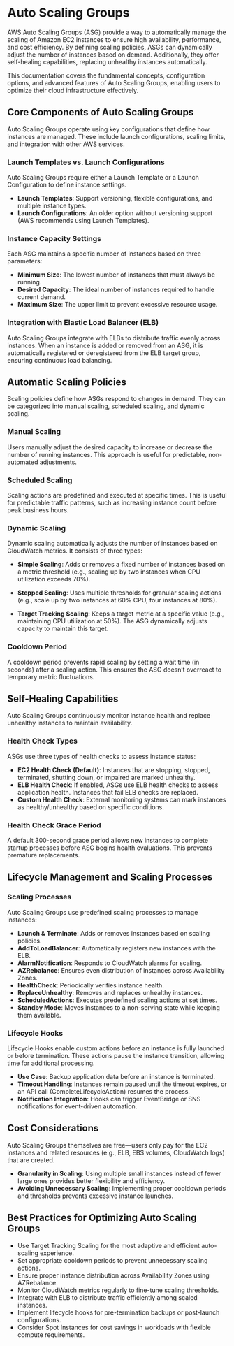 # Auto Scaling Groups

AWS Auto Scaling Groups (ASG) provide a way to automatically manage the scaling of Amazon EC2 instances to ensure high availability, performance, and cost efficiency. By defining scaling policies, ASGs can dynamically adjust the number of instances based on demand. Additionally, they offer self-healing capabilities, replacing unhealthy instances automatically.

This documentation covers the fundamental concepts, configuration options, and advanced features of Auto Scaling Groups, enabling users to optimize their cloud infrastructure effectively.

## Core Components of Auto Scaling Groups

Auto Scaling Groups operate using key configurations that define how instances are managed. These include launch configurations, scaling limits, and integration with other AWS services.

### Launch Templates vs. Launch Configurations

Auto Scaling Groups require either a Launch Template or a Launch Configuration to define instance settings.

- **Launch Templates**: Support versioning, flexible configurations, and multiple instance types.
- **Launch Configurations**: An older option without versioning support (AWS recommends using Launch Templates).

### Instance Capacity Settings

Each ASG maintains a specific number of instances based on three parameters:

- **Minimum Size**: The lowest number of instances that must always be running.
- **Desired Capacity**: The ideal number of instances required to handle current demand.
- **Maximum Size**: The upper limit to prevent excessive resource usage.

### Integration with Elastic Load Balancer (ELB)

Auto Scaling Groups integrate with ELBs to distribute traffic evenly across instances. When an instance is added or removed from an ASG, it is automatically registered or deregistered from the ELB target group, ensuring continuous load balancing.

## Automatic Scaling Policies

Scaling policies define how ASGs respond to changes in demand. They can be categorized into manual scaling, scheduled scaling, and dynamic scaling.

### Manual Scaling

Users manually adjust the desired capacity to increase or decrease the number of running instances. This approach is useful for predictable, non-automated adjustments.

### Scheduled Scaling

Scaling actions are predefined and executed at specific times. This is useful for predictable traffic patterns, such as increasing instance count before peak business hours.

### Dynamic Scaling

Dynamic scaling automatically adjusts the number of instances based on CloudWatch metrics. It consists of three types:

- **Simple Scaling**: Adds or removes a fixed number of instances based on a metric threshold (e.g., scaling up by two instances when CPU utilization exceeds 70%).

- **Stepped Scaling**: Uses multiple thresholds for granular scaling actions (e.g., scale up by two instances at 60% CPU, four instances at 80%).

- **Target Tracking Scaling**: Keeps a target metric at a specific value (e.g., maintaining CPU utilization at 50%). The ASG dynamically adjusts capacity to maintain this target.

### Cooldown Period

A cooldown period prevents rapid scaling by setting a wait time (in seconds) after a scaling action. This ensures the ASG doesn’t overreact to temporary metric fluctuations.

## Self-Healing Capabilities

Auto Scaling Groups continuously monitor instance health and replace unhealthy instances to maintain availability.

### Health Check Types

ASGs use three types of health checks to assess instance status:

- **EC2 Health Check (Default)**: Instances that are stopping, stopped, terminated, shutting down, or impaired are marked unhealthy.
- **ELB Health Check**: If enabled, ASGs use ELB health checks to assess application health. Instances that fail ELB checks are replaced.
- **Custom Health Check**: External monitoring systems can mark instances as healthy/unhealthy based on specific conditions.

### Health Check Grace Period

A default 300-second grace period allows new instances to complete startup processes before ASG begins health evaluations. This prevents premature replacements.

## Lifecycle Management and Scaling Processes

### Scaling Processes

Auto Scaling Groups use predefined scaling processes to manage instances:

- **Launch & Terminate**: Adds or removes instances based on scaling policies.
- **AddToLoadBalancer**: Automatically registers new instances with the ELB.
- **AlarmNotification**: Responds to CloudWatch alarms for scaling.
- **AZRebalance**: Ensures even distribution of instances across Availability Zones.
- **HealthCheck**: Periodically verifies instance health.
- **ReplaceUnhealthy**: Removes and replaces unhealthy instances.
- **ScheduledActions**: Executes predefined scaling actions at set times.
- **Standby Mode**: Moves instances to a non-serving state while keeping them available.

### Lifecycle Hooks

Lifecycle Hooks enable custom actions before an instance is fully launched or before termination. These actions pause the instance transition, allowing time for additional processing.

- **Use Case**: Backup application data before an instance is terminated.
- **Timeout Handling**: Instances remain paused until the timeout expires, or an API call (CompleteLifecycleAction) resumes the process.
- **Notification Integration**: Hooks can trigger EventBridge or SNS notifications for event-driven automation.

## Cost Considerations

Auto Scaling Groups themselves are free—users only pay for the EC2 instances and related resources (e.g., ELB, EBS volumes, CloudWatch logs) that are created.

- **Granularity in Scaling**: Using multiple small instances instead of fewer large ones provides better flexibility and efficiency.
- **Avoiding Unnecessary Scaling**: Implementing proper cooldown periods and thresholds prevents excessive instance launches.

## Best Practices for Optimizing Auto Scaling Groups

- Use Target Tracking Scaling for the most adaptive and efficient auto-scaling experience.
- Set appropriate cooldown periods to prevent unnecessary scaling actions.
- Ensure proper instance distribution across Availability Zones using AZRebalance.
- Monitor CloudWatch metrics regularly to fine-tune scaling thresholds.
- Integrate with ELB to distribute traffic efficiently among scaled instances.
- Implement lifecycle hooks for pre-termination backups or post-launch configurations.
- Consider Spot Instances for cost savings in workloads with flexible compute requirements.
